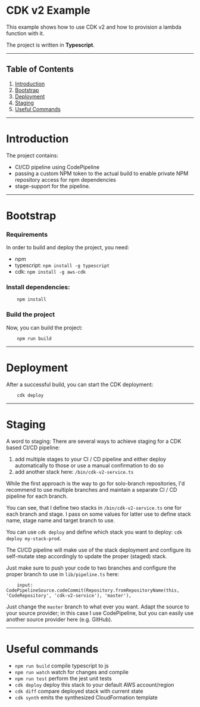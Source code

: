 # CDK v2 Example

This example shows how to use CDK v2 and how to provision a lambda function with it.

The project is written in **Typescript**.

------------------------------------------------------------------------------------------------------------------------

## Table of Contents
1. [Introduction](#introduction)
2. [Bootstrap](#bootstrap)
3. [Deployment](#deployment)
4. [Staging](#staging)
5. [Useful Commands](#useful-commands)

------------------------------------------------------------------------------------------------------------------------

# Introduction

The project contains:
* CI/CD pipeline using CodePipeline
* passing a custom NPM token to the actual build to enable private NPM repository access for npm dependencies
* stage-support for the pipeline.

------------------------------------------------------------------------------------------------------------------------

# Bootstrap

### Requirements
In order to build and deploy the project, you need:
* npm
* typescript: ```npm install -g typescript```
* cdk: ```npm install -g aws-cdk```

### Install dependencies:
```
    npm install
```

### Build the project
Now, you can build the project:
```
    npm run build
```

------------------------------------------------------------------------------------------------------------------------

# Deployment
After a successful build, you can start the CDK deployment:
```
    cdk deploy
```

------------------------------------------------------------------------------------------------------------------------

# Staging
A word to staging: There are several ways to achieve staging for a CDK based CI/CD pipeline:

1) add multiple stages to your CI / CD pipeline and either deploy automatically to those or use a manual confirmation
to do so
2) add another stack here: ```/bin/cdk-v2-service.ts```

While the first approach is the way to go for solo-branch repositories, I'd recommend to use multiple branches
and maintain a separate CI / CD pipeline for each branch.

You can see, that I define two stacks in ```/bin/cdk-v2-service.ts``` one for each branch and stage.
I pass on some values for latter use to define stack name, stage name and target branch to use.

You can use ```cdk deploy``` and define which stack you want to deploy: ```cdk deploy my-stack-prod```.

The CI/CD pipeline will make use of the stack deployment and configure its self-mutate step accordingly to update the proper
(staged) stack.

Just make sure to push your code to two branches and configure the proper branch to use in ```lib/pipeline.ts``` here:
```
    input: CodePipelineSource.codeCommit(Repository.fromRepositoryName(this, 'CodeRepository', 'cdk-v2-service'), 'master'),
```
Just change the ```master``` branch to what ever you want. Adapt the source to your source provider; in this case I use CodePipeline,
but you can easily use another source provider here (e.g. GitHub).

------------------------------------------------------------------------------------------------------------------------

# Useful commands

* `npm run build`   compile typescript to js
* `npm run watch`   watch for changes and compile
* `npm run test`    perform the jest unit tests
* `cdk deploy`      deploy this stack to your default AWS account/region
* `cdk diff`        compare deployed stack with current state
* `cdk synth`       emits the synthesized CloudFormation template
